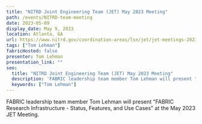 ```yaml
---
title: "NITRD Joint Engineering Team (JET) May 2023 Meeting"
path: /events/NITRD-team-meeting
date: 2023-05-09
display_date: May 9, 2023
location: Atlanta, GA
url: https://www.nitrd.gov/coordination-areas/lsn/jet/jet-meetings-2023/
tags: ["Tom Lehman"]
fabricHosted: false
presenter: Tom Lehman
presentation_link: ""
seo:
  title: "NITRD Joint Engineering Team (JET) May 2023 Meeting"
  description: 'FABRIC leadership team member Tom Lehman will present "FABRIC Research Infrastructure - Status, Features, and Use Cases" at the May 2023 JET Meeting.'
  keywords: ["Tom Lehman"]
---
```


FABRIC leadership team member Tom Lehman will present "FABRIC Research Infrastructure - Status, Features, and Use Cases" at the May 2023 JET Meeting.
